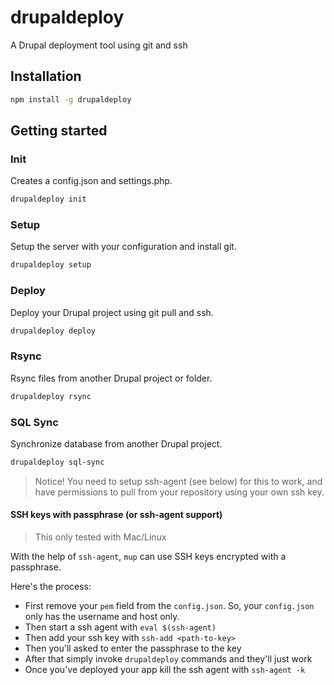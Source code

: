 # drupaldeploy

A Drupal deployment tool using git and ssh

## Installation

```bash
npm install -g drupaldeploy
```

## Getting started

### Init

Creates a config.json and settings.php.

```bash
drupaldeploy init
```

### Setup

Setup the server with your configuration and install git.

```bash
drupaldeploy setup
```

### Deploy

Deploy your Drupal project using git pull and ssh.

```bash
drupaldeploy deploy
```

### Rsync

Rsync files from another Drupal project or folder.

```bash
drupaldeploy rsync
```

### SQL Sync

Synchronize database from another Drupal project.

```bash
drupaldeploy sql-sync
```

> Notice! You need to setup ssh-agent (see below) for this to work, and have permissions to pull from your repository using your own ssh key.

#### SSH keys with passphrase (or ssh-agent support)

> This only tested with Mac/Linux

With the help of `ssh-agent`, `mup` can use SSH keys encrypted with a
passphrase.

Here's the process:

* First remove your `pem` field from the `config.json`. So, your `config.json` only has the username and host only.
* Then start a ssh agent with `eval $(ssh-agent)`
* Then add your ssh key with `ssh-add <path-to-key>`
* Then you'll asked to enter the passphrase to the key
* After that simply invoke `drupaldeploy` commands and they'll just work
* Once you've deployed your app kill the ssh agent with `ssh-agent -k`

